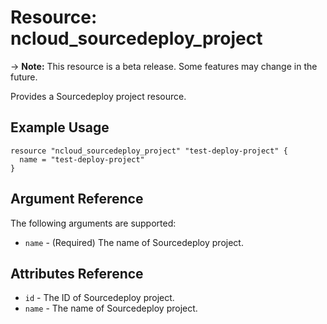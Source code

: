 # Resource: ncloud_sourcedeploy_project

-> **Note:** This resource is a beta release. Some features may change in the future.

Provides a Sourcedeploy project resource.

## Example Usage

```hcl
resource "ncloud_sourcedeploy_project" "test-deploy-project" {
  name = "test-deploy-project"
}
```

## Argument Reference

The following arguments are supported:

* `name` - (Required) The name of Sourcedeploy project.

## Attributes Reference

* `id` - The ID of Sourcedeploy project.
* `name` - The name of Sourcedeploy project.

